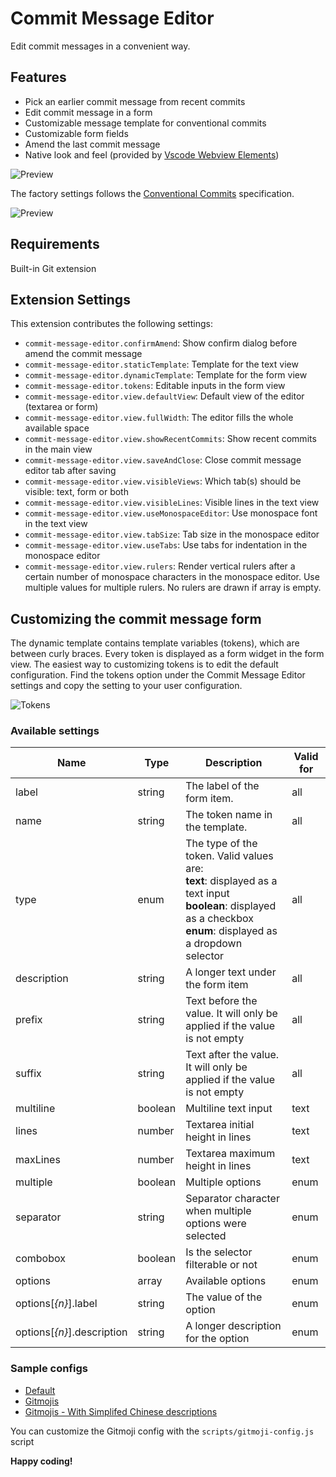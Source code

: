 # Commit Message Editor

Edit commit messages in a convenient way.

## Features

- Pick an earlier commit message from recent commits
- Edit commit message in a form
- Customizable message template for conventional commits
- Customizable form fields
- Amend the last commit message
- Native look and feel (provided by [Vscode Webview Elements](https://github.com/bendera/vscode-webview-elements))

![Preview](preview1.gif)

The factory settings follows the [Conventional Commits](https://www.conventionalcommits.org/) specification.

![Preview](preview2.gif)

## Requirements

Built-in Git extension

## Extension Settings

This extension contributes the following settings:

- `commit-message-editor.confirmAmend`: Show confirm dialog before amend the commit message
- `commit-message-editor.staticTemplate`: Template for the text view
- `commit-message-editor.dynamicTemplate`: Template for the form view
- `commit-message-editor.tokens`: Editable inputs in the form view
- `commit-message-editor.view.defaultView`: Default view of the editor (textarea or form)
- `commit-message-editor.view.fullWidth`: The editor fills the whole available space
- `commit-message-editor.view.showRecentCommits`: Show recent commits in the main view
- `commit-message-editor.view.saveAndClose`: Close commit message editor tab after saving
- `commit-message-editor.view.visibleViews`: Which tab(s) should be visible: text, form or both
- `commit-message-editor.view.visibleLines`: Visible lines in the text view
- `commit-message-editor.view.useMonospaceEditor`: Use monospace font in the text view
- `commit-message-editor.view.tabSize`: Tab size in the monospace editor
- `commit-message-editor.view.useTabs`: Use tabs for indentation in the monospace editor
- `commit-message-editor.view.rulers`: Render vertical rulers after a certain number of monospace characters in the monospace editor. Use multiple values for multiple rulers. No rulers are drawn if array is empty.

## Customizing the commit message form

The dynamic template contains template variables (tokens), which are between curly braces. Every token is displayed as a form widget in the form view. The easiest way to customizing tokens is to edit the default configuration. Find the tokens option under the Commit Message Editor settings and copy the setting to your user configuration.

![Tokens](settings-screenshot.png)

### Available settings

| Name                       | Type    | Description                                                                                                                                                            | Valid for |
| -------------------------- | ------- | ---------------------------------------------------------------------------------------------------------------------------------------------------------------------- | --------- |
| label                      | string  | The label of the form item.                                                                                                                                            | all       |
| name                       | string  | The token name in the template.                                                                                                                                        | all       |
| type                       | enum    | The type of the token. Valid values are:<br> **text**: displayed as a text input<br>**boolean**: displayed as a checkbox<br>**enum**: displayed as a dropdown selector | all       |
| description                | string  | A longer text under the form item                                                                                                                                      | all       |
| prefix                     | string  | Text before the value. It will only be applied if the value is not empty                                                                                               | all       |
| suffix                     | string  | Text after the value. It will only be applied if the value is not empty                                                                                                | all       |
| multiline                  | boolean | Multiline text input                                                                                                                                                   | text      |
| lines                      | number  | Textarea initial height in lines                                                                                                                                       | text      |
| maxLines                   | number  | Textarea maximum height in lines                                                                                                                                       | text      |
| multiple                   | boolean | Multiple options                                                                                                                                                       | enum      |
| separator                  | string  | Separator character when multiple options were selected                                                                                                                | enum      |
| combobox                   | boolean | Is the selector filterable or not                                                                                                                                      | enum      |
| options                    | array   | Available options                                                                                                                                                      | enum      |
| options[_{n}_].label       | string  | The value of the option                                                                                                                                                | enum      |
| options[_{n}_].description | string  | A longer description for the option                                                                                                                                    | enum      |

### Sample configs

- [Default](example-configs/default.json)
- [Gitmojis](example-configs/gitmojis.json)
- [Gitmojis - With Simplifed Chinese descriptions](example-configs/gitmojis_zh-CN.json)

You can customize the Gitmoji config with the `scripts/gitmoji-config.js` script

**Happy coding!**
